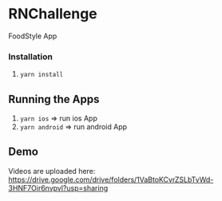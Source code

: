 # RNChallenge
FoodStyle App

### Installation

1. `yarn install`

## Running the Apps
1. `yarn ios` => run ios App
2. `yarn android` => run android App

## Demo

Videos are uploaded here: https://drive.google.com/drive/folders/1VaBtoKCvrZSLbTvWd-3HNF7Oir6nvpvl?usp=sharing
